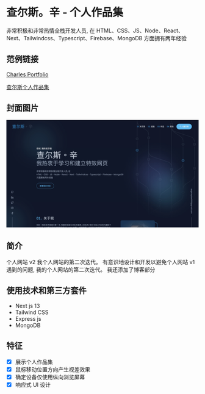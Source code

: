 # 查尔斯。辛 - 个人作品集

非常积极和非常热情全栈开发人员, 在 HTML、CSS、JS、Node、React、Next、Tailwindcss、Typescript、Firebase、MongoDB 方面拥有两年经验

## 范例链接

[Charles Portfolio](https://charles-sin.vercel.app/)

[查尔斯个人作品集](https://chaersi.vercel.app/)

## 封面图片

![alt cover](https://github.com/CharlesSin/Charles-Sin-Portfolio/blob/zh-CN/public/images/cover-zh.jpg)

## 简介

个人网站 v2 我个人网站的第二次迭代。 有意识地设计和开发以避免个人网站 v1 遇到的问题, 我的个人网站的第二次迭代。 我还添加了博客部分

## 使用技术和第三方套件

- Next js 13
- Tailwind CSS
- Express js
- MongoDB

## 特征

- [x] 展示个人作品集
- [x] 鼠标移动位置方向产生视差效果
- [x] 确定设备仅使用纵向浏览屏幕
- [x] 响应式 UI 设计
